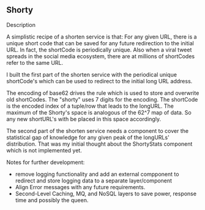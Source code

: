 Shorty  
--------------

Description

A simplistic recipe of a shorten service is that: For any given URL, there is a unique short code that can be saved for any future redirection to the initial URL. In fact, the shortCode is periodically unique. Also when a viral tweet spreads in the social media ecosystem, there are at millions of shortCodes refer to the same URL.

I built the first part of the shorten service with the periodical unique shortCode's which can be used to redirect to the initial long URL address. 

The encoding of base62 drives the rule which is used to store and overwrite old shortCodes. The "shorty" uses 7 digits for the encoding. The shortCode is the encoded index of a tuple/row that leads to the longURL. The maximum of the Shorty's space is analogous of the 62^7 map of data. So any new shortURL's with be placed in this space accordingly.   

The second part of the shorten service needs a component to cover the statistical gap of knowledge for any given peak of the longURLs' distribution. That was my initial thought about the ShortyStats component which is not implemented yet. 

Notes for further development:
- remove logging functionality and add an external compponent to redirect and store logging data to a separate layer/component  
- Align Error messages with any future requirements.   
- Second-Level Caching, MQ, and NoSQL layers to save power, response time and possibly the queen.
